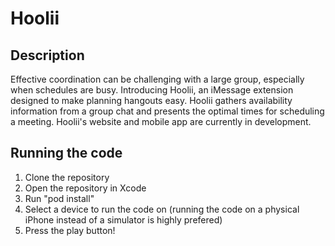 # Hoolii

## Description

Effective coordination can be challenging with a large group, especially when schedules are busy. Introducing Hoolii, an iMessage extension designed to make planning hangouts easy. Hoolii gathers availability information from a group chat and presents the optimal times for scheduling a meeting. Hoolii's website and mobile app are currently in development.

## Running the code

1. Clone the repository
2. Open the repository in Xcode
3. Run "pod install"
4. Select a device to run the code on (running the code on a physical iPhone instead of a simulator is highly prefered)
5. Press the play button!
